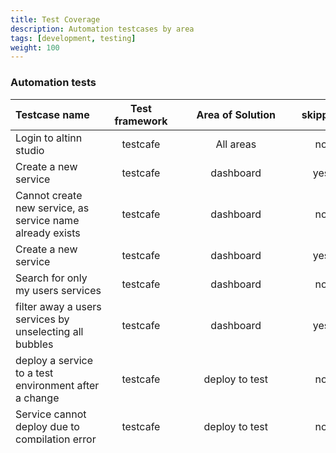 ```yaml
---
title: Test Coverage
description: Automation testcases by area
tags: [development, testing]
weight: 100
---
```


### Automation tests

Testcase name   |   Test framework   |   Area of Solution   | skipped
:--- | :---: | :---: | :---:
Login to altinn studio | testcafe | All areas | no
Create a new service | testcafe | dashboard | yes
Cannot create new service, as service name already exists | testcafe | dashboard | no
Create a new service | testcafe | dashboard | yes
Search for only my users services | testcafe | dashboard | no
filter away a users services by unselecting all bubbles | testcafe | dashboard | yes
deploy a service to a test environment after a change | testcafe | deploy to test | no
Service cannot deploy due to compilation error | testcafe | deploy to test | no
Service cannot be deployed due to local changes | testcafe | deploy to test | no
User does not have write access to service, and cannot deploy | testcafe | deploy to test | no
Accessibility testing for deployment to test environment page | testcafe/axe | deploy to test | no
Navigating using the "about" tab | testcafe | UI-editor | no
Navigating using the "create" tab | testcafe | UI-editor | no
Navigating using the "Language" tab | testcafe | UI-editor | no
Navigating using the "Test" tab | testcafe | UI-editor | no
Navigating using the "Publish" tab | testcafe | UI-editor | no
Automated accesibility testing for GUI editor | testcafe/axe | UI-editor | no
Drag and drop of components | testcafe | UI-editor | no
Add one of each component to the designer using keyboard | testcafe | UI-editor | no
Sync a service with master | testcafe | UI-editor | no
"About" page items, and editing of service data | testcafe | UI-editor | no
Create Repeating groups | testcafe | UI-editor | yes
Automated accessibility tests for about page | testcafe | UI-editor | no
Instantiate a service in app frontend | testcafe | app frontend | no
Direct link navigation to app frontend | testcafe | app frontend | no
Upload files in app frontend using file component from editor | testcafe | app frontend | no
Upload a file larger than 500MB in runtime/streaming test | testcafe | app frontend | yes
Check for correct validations when uploading a file | testcafe | app frontend | no
Read-only components test not editable in app frontend | testcafe | app frontend | no
Fill out, save, and submit a form | testcafe | app frontend | no
conditional rendering of component in runtime | testcafe | app frontend | no
Automated accesibility testing for app frontend | testcafe/axe | app | no
|||
Add instance events | Postman | Storage | no
Retrieve instance events with filters | Postman | Storage | no
Delete instance events | Postman | Storage | no
Add, Change, Delete application | Postman | Storage | no
Retrieve Owner id of an application| Postman | Storage | no
Retrieve Organization, parties, person | Postman | Platform/Register | no
Get profile of an user | Postman | Platform/Profile | no
Get Authentication ticket | Postman | Platform/Authentication | no